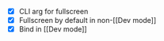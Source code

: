- [x] CLI arg for fullscreen
- [x] Fullscreen by default in non-[[Dev mode]]
- [x] Bind in [[Dev mode]]